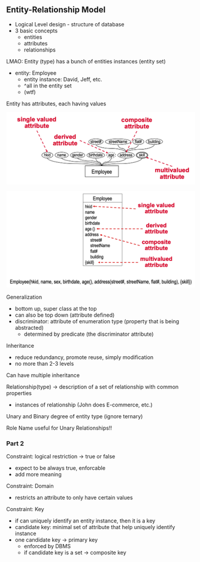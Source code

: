 ## Entity-Relationship Model
- Logical Level design - structure of database
- 3 basic concepts
  - entities
  - attributes
  - relationships

LMAO: Entity (type) has a bunch of entities instances (entity set)
- entity: Employee
  - entity instance: David, Jeff, etc.
  - ^all in the entity set
  - (wtf)

Entity has attributes, each having values

![image](DB/images/1.png)

![image](DB/images/2.png)

Generalization
- bottom up, super class at the top
- can also be top down (attribute defined)
- discriminator: attribute of enumeration type (property that is being abstracted)
  - determined by predicate (the discriminator attribute)

Inheritance
- reduce redundancy, promote reuse, simply modification
- no more than 2-3 levels

Can have multiple inheritance

Relationship(type) -> description of a set of relationship with common properties
- instances of relationship (John does E-commerce, etc.)

Unary and Binary degree of entity type (ignore ternary)

Role Name useful for Unary Relationships!!

### Part 2

Constraint: logical restriction -> true or false
  - expect to be always true, enforcable
- add more meaning

Constraint: Domain
- restricts an attribute to only have certain values

Constraint: Key
- if can uniquely identify an entity instance, then it is a key
- candidate key: minimal set of attribute that help uniquely identify instance
- one candidate key -> primary key
  - enforced by DBMS
  - if candidate key is a set -> composite key

